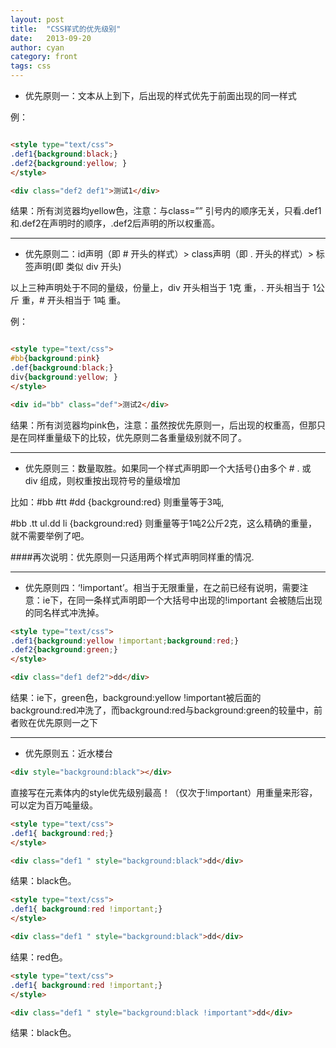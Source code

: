 ```yaml
---
layout: post
title:  "CSS样式的优先级别"
date:   2013-09-20
author: cyan
category: front
tags: css
---
```


* 优先原则一：文本从上到下，后出现的样式优先于前面出现的同一样式 

例：

```html

<style type="text/css">
.def1{background:black;}
.def2{background:yellow; }
</style>

<div class="def2 def1">测试1</div>
```

结果：所有浏览器均yellow色，注意：与class=”” 引号内的顺序无关，只看.def1和.def2在声明时的顺序，.def2后声明的所以权重高。
___
* 优先原则二：id声明（即 # 开头的样式）> class声明（即 . 开头的样式）> 标签声明(即 类似 div 开头)

以上三种声明处于不同的量级，份量上，div 开头相当于 1克 重，. 开头相当于 1公斤 重，# 开头相当于 1吨 重。

例：


```html

<style type="text/css">
#bb{background:pink}
.def{background:black;}
div{background:yellow; }
</style>

<div id="bb" class="def">测试2</div>
```

结果：所有浏览器均pink色，注意：虽然按优先原则一，后出现的权重高，但那只是在同样重量级下的比较，优先原则二各重量级别就不同了。
___
* 优先原则三：数量取胜。如果同一个样式声明即一个大括号{}由多个 # . 或 div 组成，则权重按出现符号的量级增加

比如：\#bb \#tt \#dd {background:red} 则重量等于3吨,

\#bb \.tt ul\.dd li {background:red} 则重量等于1吨2公斤2克，这么精确的重量，就不需要举例了吧。

####再次说明：优先原则一只适用两个样式声明同样重的情况.
___
* 优先原则四：‘!important’。相当于无限重量，在之前已经有说明，需要注意：ie下，在同一条样式声明即一个大括号中出现的!important 会被随后出现的同名样式冲洗掉。

```html
<style type="text/css">
.def1{background:yellow !important;background:red;}
.def2{background:green;}
</style>

<div class="def1 def2">dd</div>
```

结果：ie下，green色，background:yellow !important被后面的background:red冲洗了，而background:red与background:green的较量中，前者败在优先原则一之下
___
* 优先原则五：近水楼台

```html
<div style="background:black"></div>
```
直接写在元素体内的style优先级别最高！（仅次于!important）用重量来形容，可以定为百万吨量级。

```html
<style type="text/css">
.def1{ background:red;}
</style>

<div class="def1 " style="background:black">dd</div>
```

结果：black色。

```html
<style type="text/css">
.def1{ background:red !important;}
</style>

<div class="def1 " style="background:black">dd</div>
```

结果：red色。

```html
<style type="text/css">
.def1{ background:red !important;}
</style>

<div class="def1 " style="background:black !important">dd</div>
```

结果：black色。

